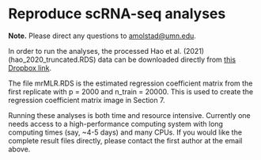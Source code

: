 # Reproduce scRNA-seq analyses

**Note.** Please direct any questions to amolstad@umn.edu. 

In order to run the analyses, the processed Hao et al. (2021)  (hao\_2020\_truncated.RDS) data can be downloaded directly from 
[this Dropbox link](https://www.dropbox.com/s/6ppipv32xsl3sx4/hao_2020_truncated.rds?dl=1). 

The file mrMLR.RDS is the estimated regression coefficient matrix from the first replicate with p = 2000 and n\_train = 20000. This is used to create the regression coefficient matrix image in Section 7. 

Running these analyses is both time and resource intensive. Currently one needs access to a high-performance computing system with long computing times (say, ~4-5 days) and many CPUs. If you would like the complete result files directly, please contact the first author at the email above. 
